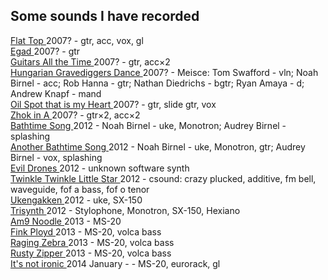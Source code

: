 Some sounds I have recorded
---------------------------

<a href="Flat_Top.mp3">
    Flat Top
</a>
2007? -
gtr, acc, vox, gl
<br>

<a href="Egad.mp3">
    Egad
</a>
2007? -
gtr
<br>

<a href="Guitars_All_the_Time.mp3">
    Guitars All the Time
</a>
2007? -
gtr, acc&times;2
<br>

<a href="Hungarian_Gravediggers_Dance.mp3">
    Hungarian Gravediggers Dance
</a>
2007? -
Meisce: 
Tom Swafford - vln;
Noah Birnel - acc;
Rob Hanna - gtr;
Nathan Diedrichs - bgtr;
Ryan Amaya - d;
Andrew Knapf - mand
<br>

<a href="Oil_Spot_that_is_my_Heart.mp3">
    Oil Spot that is my Heart
</a>
2007? -
gtr, slide gtr, vox
<br>

<a href="Zhok_in_A.mp3">
    Zhok in A
</a>
2007? -
gtr&times;2, acc&times;2 
<br>

<a href="bathtime_song.mp3">
    Bathtime Song
</a>
2012 -
Noah Birnel - uke, Monotron;
Audrey Birnel - splashing
<br>

<a href="bathtime_song2.mp3">
    Another Bathtime Song
</a>
2012 -
Noah Birnel - uke, Monotron, gtr;
Audrey Birnel - vox, splashing
<br>

<a href="Evil_Drones.mp3">
    Evil Drones
</a>
2012 -
unknown software synth
<br>

<a href="twinkle_twinkle_little_star.mp3">
    Twinkle Twinkle Little Star
</a>
2012 -
csound: crazy plucked, additive, fm bell, waveguide, fof a bass, fof o tenor
<br>

<a href="ukengakken.mp3">
    Ukengakken
</a>
2012 -
uke, SX-150
<br>

<a href="trisynth.mp3">
    Trisynth
</a>
2012 -
Stylophone, Monotron, SX-150, Hexiano
<br>

<a href="Am9_Noodle.mp3">
    Am9 Noodle
</a>
2013 -
MS-20
<br>

<a href="fink-ployd.mp3">
    Fink Ployd
</a>
2013 -
MS-20, volca bass
<br>

<a href="raging-zebra.mp3">
    Raging Zebra
</a>
2013 -
MS-20, volca bass
<br>

<a href="rusty-zipper.mp3">
    Rusty Zipper
</a>
2013 -
MS-20, volca bass
<br>

<a href="its-not-ironic.mp3">
    It's not ironic
</a>
2014 January - -
MS-20, eurorack, gl
<br>
